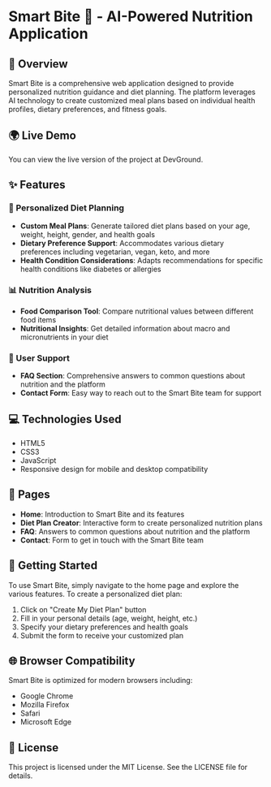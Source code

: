 # Smart Bite 🥗 - AI-Powered Nutrition Application

## 🌟 Overview
Smart Bite is a comprehensive web application designed to provide personalized nutrition guidance and diet planning. The platform leverages AI technology to create customized meal plans based on individual health profiles, dietary preferences, and fitness goals.

## 🌍 Live Demo
You can view the live version of the project at DevGround.

## ✨ Features

### 🎯 Personalized Diet Planning
- **Custom Meal Plans**: Generate tailored diet plans based on your age, weight, height, gender, and health goals
- **Dietary Preference Support**: Accommodates various dietary preferences including vegetarian, vegan, keto, and more
- **Health Condition Considerations**: Adapts recommendations for specific health conditions like diabetes or allergies

### 📊 Nutrition Analysis
- **Food Comparison Tool**: Compare nutritional values between different food items
- **Nutritional Insights**: Get detailed information about macro and micronutrients in your diet

### 🤝 User Support
- **FAQ Section**: Comprehensive answers to common questions about nutrition and the platform
- **Contact Form**: Easy way to reach out to the Smart Bite team for support

## 💻 Technologies Used
- HTML5
- CSS3
- JavaScript
- Responsive design for mobile and desktop compatibility

## 📱 Pages
- **Home**: Introduction to Smart Bite and its features
- **Diet Plan Creator**: Interactive form to create personalized nutrition plans
- **FAQ**: Answers to common questions about nutrition and the platform
- **Contact**: Form to get in touch with the Smart Bite team

## 🚀 Getting Started
To use Smart Bite, simply navigate to the home page and explore the various features. To create a personalized diet plan:

1. Click on "Create My Diet Plan" button
2. Fill in your personal details (age, weight, height, etc.)
3. Specify your dietary preferences and health goals
4. Submit the form to receive your customized plan

## 🌐 Browser Compatibility
Smart Bite is optimized for modern browsers including:
- Google Chrome
- Mozilla Firefox
- Safari
- Microsoft Edge

## 📄 License
This project is licensed under the MIT License. See the LICENSE file for details.
